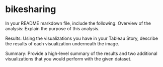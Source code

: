# bikesharing

In your README markdown file, include the following:
Overview of the analysis: Explain the purpose of this analysis.

Results: Using the visualizations you have in your Tableau Story, describe the results of each visualization underneath the image.

Summary: Provide a high-level summary of the results and two additional visualizations that you would perform with the given dataset.
